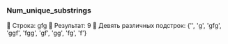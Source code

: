 ### Num_unique_substrings
:snake:
Строка: gfg
:snake:
Результат: 9
:snake:
Девять различных подстрок: {'', 'g', 'gfg', 'ggf', 'fgg', 'gf', 'gg', 'fg', 'f'}
